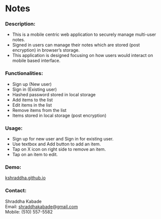 # Notes

### Description:

 * This is a mobile centric web application to securely manage multi-user notes. 
 * Signed in users can manage their notes which are stored (post encryption) in browser’s storage.
 * This application is designed focusing on how users would interact on mobile based interface.

### Functionalities:

 * Sign up (New user)
 * Sign in (Existing user)
 * Hashed password stored in local storage
 * Add items to the list
 * Edit items in the list
 * Remove items from the list
 * Items stored in local storage (post encryption)


### Usage:

 * Sign up for new user and Sign in for existing user.
 * Use textbox and Add button to add an item.
 * Tap on X icon on right side to remove an item.
 * Tap on an item to edit.
 
### Demo:
 
 [kshraddha.github.io](http://kshraddha.github.io) 

### Contact:

 Shraddha Kabade  
 Email: shraddhakabade@gmail.com  
 Mobile: (510) 557-5582  
